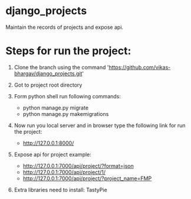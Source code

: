 # django_projects
Maintain the records of projects and expose api.


# Steps for run the project:

1. Clone the branch using the command 'https://github.com/vikas-bhargav/django_projects.git'

2. Got to project root directory

3. Form python shell run following commands:
	- python manage.py migrate 
	- python manage.py makemigrations

4. Now run you local server and in  browser type the following link for run the project:
	- http://127.0.0.1:8000/
5. Expose api for project example:
    - http://127.0.0.1:7000/api/project/?format=json
    - http://127.0.0.1:7000/api/project/1/
    - http://127.0.0.1:7000/api/project/?project_name=FMP

5. Extra libraries need to install: TastyPie 
